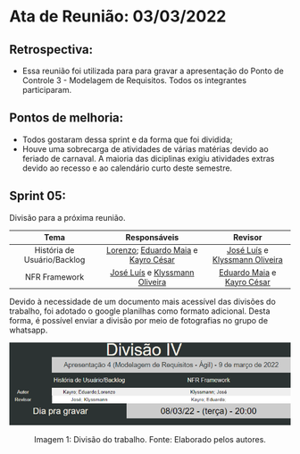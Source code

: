 # Ata de Reunião: 03/03/2022

## Retrospectiva:
- Essa reunião foi utilizada para para gravar a apresentação do Ponto de Controle 3 - Modelagem de Requisitos. Todos os integrantes participaram.

## Pontos de melhoria:
- Todos gostaram dessa sprint e da forma que foi dividida;
- Houve uma sobrecarga de atividades de várias matérias devido ao feriado de carnaval. A maioria das diciplinas exigiu atividades extras devido ao recesso e ao calendário curto deste semestre.

## Sprint 05:
Divisão para a próxima reunião.

| Tema | Responsáveis | Revisor |
| :-: | :-: | :-: |
| História de Usuário/Backlog | [Lorenzo][lorenzo-github]; [Eduardo Maia][eduardo-github] e [Kayro César][kayro-github] | [José Luís][jose-github] e [Klyssmann Oliveira][klyssmann-github] |
| NFR Framework | [José Luís][jose-github] e [Klyssmann Oliveira][klyssmann-github] | [Eduardo Maia][eduardo-github] e [Kayro César][kayro-github] |

Devido à necessidade de um documento mais acessível das divisões do trabalho, foi adotado o google planilhas como formato adicional. Desta forma, é possível enviar a divisão por meio de fotografias no grupo de whatsapp.



<center>

<p align = "center"><img src="https://raw.githubusercontent.com/Requisitos-de-Software/2021.2-PontoFacil/master/docs/assets/imagens/divisaoIV.png"</p><br>

<figcaption>Imagem 1: Divisão do trabalho. Fonte: Elaborado pelos autores.</figcaption>

</center>

<br>






[eduardo-github]:https://github.com/eduardomr
[klyssmann-github]:https://github.com/klyssmannoliveira
[jose-github]:https://github.com/joseluis-rt
[augusto-github]:https://github.com/augustocrmg
[lorenzo-github]:https://github.com/lorenzo7377
[kayro-github]:https://github.com/kayrocesar
